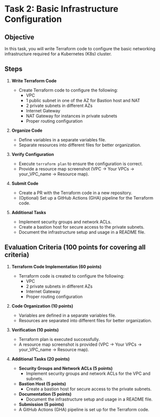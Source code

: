 # Task 2: Basic Infrastructure Configuration

## Objective

In this task, you will write Terraform code to configure the basic networking infrastructure required for a Kubernetes (K8s) cluster.

## Steps

1. **Write Terraform Code**
   - Create Terraform code to configure the following:
     - VPC
     - 1 public subnet in one of the AZ for Bastion host and NAT
     - 2 private subnets in different AZs
     - Internet Gateway
     - NAT Gateway for instances in private subnets
     - Proper routing configuration

2. **Organize Code**
   - Define variables in a separate variables file.
   - Separate resources into different files for better organization.

3. **Verify Configuration**
   - Execute `terraform plan` to ensure the configuration is correct.
   - Provide a resource map screenshot (VPC -> Your VPCs -> your_VPC_name -> Resource map).

4. **Submit Code**
   - Create a PR with the Terraform code in a new repository.
   - (Optional) Set up a GitHub Actions (GHA) pipeline for the Terraform code.

5. **Additional Tasks**
   - Implement security groups and network ACLs.
   - Create a bastion host for secure access to the private subnets.
   - Document the infrastructure setup and usage in a README file.

## Evaluation Criteria (100 points for covering all criteria)

1. **Terraform Code Implementation (60 points)**
   - Terraform code is created to configure the following:
     - VPC
     - 2 private subnets in different AZs
     - Internet Gateway
     - Proper routing configuration

2. **Code Organization (10 points)**
   - Variables are defined in a separate variables file.
   - Resources are separated into different files for better organization.

3. **Verification (10 points)**
   - Terraform plan is executed successfully.
   - A resource map screenshot is provided (VPC -> Your VPCs -> your_VPC_name -> Resource map).

4. **Additional Tasks (20 points)**
   - **Security Groups and Network ACLs (5 points)**
     - Implement security groups and network ACLs for the VPC and subnets.
   - **Bastion Host (5 points)**
     - Create a bastion host for secure access to the private subnets.
   - **Documentation (5 points)**
     - Document the infrastructure setup and usage in a README file.
   - **Submission (5 points)**
   - A GitHub Actions (GHA) pipeline is set up for the Terraform code.